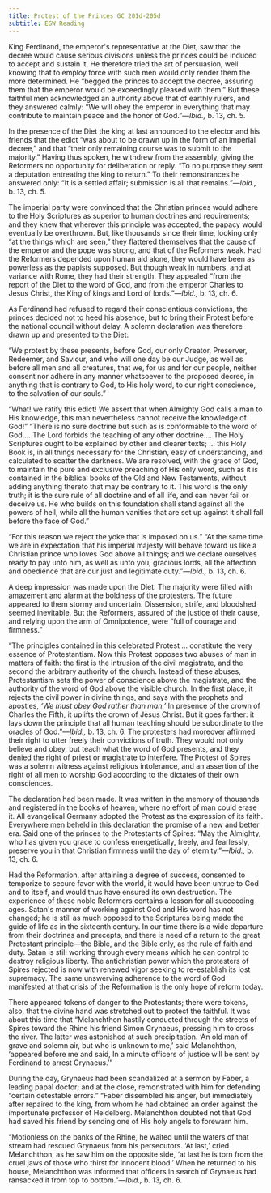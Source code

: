 ```yaml
---
title: Protest of the Princes GC 201d-205d
subtitle: EGW Reading
---
```


King Ferdinand, the emperor's representative at the Diet, saw that the decree would cause serious divisions unless the princes could be induced to accept and sustain it. He therefore tried the art of persuasion, well knowing that to employ force with such men would only render them the more determined. He “begged the princes to accept the decree, assuring them that the emperor would be exceedingly pleased with them.” But these faithful men acknowledged an authority above that of earthly rulers, and they answered calmly: “We will obey the emperor in everything that may contribute to maintain peace and the honor of God.”—_Ibid.,_ b. 13, ch. 5.

In the presence of the Diet the king at last announced to the elector and his friends that the edict “was about to be drawn up in the form of an imperial decree,” and that “their only remaining course was to submit to the majority.” Having thus spoken, he withdrew from the assembly, giving the Reformers no opportunity for deliberation or reply. “To no purpose they sent a deputation entreating the king to return.” To their remonstrances he answered only: “It is a settled affair; submission is all that remains.”—_Ibid.,_ b. 13, ch. 5.

The imperial party were convinced that the Christian princes would adhere to the Holy Scriptures as superior to human doctrines and requirements; and they knew that wherever this principle was accepted, the papacy would eventually be overthrown. But, like thousands since their time, looking only “at the things which are seen,” they flattered themselves that the cause of the emperor and the pope was strong, and that of the Reformers weak. Had the Reformers depended upon human aid alone, they would have been as powerless as the papists supposed. But though weak in numbers, and at variance with Rome, they had their strength. They appealed “from the report of the Diet to the word of God, and from the emperor Charles to Jesus Christ, the King of kings and Lord of lords.”—_Ibid.,_ b. 13, ch. 6.

As Ferdinand had refused to regard their conscientious convictions, the princes decided not to heed his absence, but to bring their Protest before the national council without delay. A solemn declaration was therefore drawn up and presented to the Diet:

“We protest by these presents, before God, our only Creator, Preserver, Redeemer, and Saviour, and who will one day be our Judge, as well as before all men and all creatures, that we, for us and for our people, neither consent nor adhere in any manner whatsoever to the proposed decree, in anything that is contrary to God, to His holy word, to our right conscience, to the salvation of our souls.”

“What! we ratify this edict! We assert that when Almighty God calls a man to His knowledge, this man nevertheless cannot receive the knowledge of God!” “There is no sure doctrine but such as is conformable to the word of God.... The Lord forbids the teaching of any other doctrine.... The Holy Scriptures ought to be explained by other and clearer texts; ... this Holy Book is, in all things necessary for the Christian, easy of understanding, and calculated to scatter the darkness. We are resolved, with the grace of God, to maintain the pure and exclusive preaching of His only word, such as it is contained in the biblical books of the Old and New Testaments, without adding anything thereto that may be contrary to it. This word is the only truth; it is the sure rule of all doctrine and of all life, and can never fail or deceive us. He who builds on this foundation shall stand against all the powers of hell, while all the human vanities that are set up against it shall fall before the face of God.”

“For this reason we reject the yoke that is imposed on us.” “At the same time we are in expectation that his imperial majesty will behave toward us like a Christian prince who loves God above all things; and we declare ourselves ready to pay unto him, as well as unto you, gracious lords, all the affection and obedience that are our just and legitimate duty.”—_Ibid.,_ b. 13, ch. 6.

A deep impression was made upon the Diet. The majority were filled with amazement and alarm at the boldness of the protesters. The future appeared to them stormy and uncertain. Dissension, strife, and bloodshed seemed inevitable. But the Reformers, assured of the justice of their cause, and relying upon the arm of Omnipotence, were “full of courage and firmness.”

“The principles contained in this celebrated Protest ... constitute the very essence of Protestantism. Now this Protest opposes two abuses of man in matters of faith: the first is the intrusion of the civil magistrate, and the second the arbitrary authority of the church. Instead of these abuses, Protestantism sets the power of conscience above the magistrate, and the authority of the word of God above the visible church. In the first place, it rejects the civil power in divine things, and says with the prophets and apostles, _‘We must obey God rather than man.’_ In presence of the crown of Charles the Fifth, it uplifts the crown of Jesus Christ. But it goes farther: it lays down the principle that all human teaching should be subordinate to the oracles of God.”—_Ibid.,_ b. 13, ch. 6. The protesters had moreover affirmed their right to utter freely their convictions of truth. They would not only believe and obey, but teach what the word of God presents, and they denied the right of priest or magistrate to interfere. The Protest of Spires was a solemn witness against religious intolerance, and an assertion of the right of all men to worship God according to the dictates of their own consciences.

The declaration had been made. It was written in the memory of thousands and registered in the books of heaven, where no effort of man could erase it. All evangelical Germany adopted the Protest as the expression of its faith. Everywhere men beheld in this declaration the promise of a new and better era. Said one of the princes to the Protestants of Spires: “May the Almighty, who has given you grace to confess energetically, freely, and fearlessly, preserve you in that Christian firmness until the day of eternity.”—_Ibid.,_ b. 13, ch. 6.

Had the Reformation, after attaining a degree of success, consented to temporize to secure favor with the world, it would have been untrue to God and to itself, and would thus have ensured its own destruction. The experience of these noble Reformers contains a lesson for all succeeding ages. Satan's manner of working against God and His word has not changed; he is still as much opposed to the Scriptures being made the guide of life as in the sixteenth century. In our time there is a wide departure from their doctrines and precepts, and there is need of a return to the great Protestant principle—the Bible, and the Bible only, as the rule of faith and duty. Satan is still working through every means which he can control to destroy religious liberty. The antichristian power which the protesters of Spires rejected is now with renewed vigor seeking to re-establish its lost supremacy. The same unswerving adherence to the word of God manifested at that crisis of the Reformation is the only hope of reform today.

There appeared tokens of danger to the Protestants; there were tokens, also, that the divine hand was stretched out to protect the faithful. It was about this time that “Melanchthon hastily conducted through the streets of Spires toward the Rhine his friend Simon Grynaeus, pressing him to cross the river. The latter was astonished at such precipitation. ‘An old man of grave and solemn air, but who is unknown to me,’ said Melanchthon, ‘appeared before me and said, In a minute officers of justice will be sent by Ferdinand to arrest Grynaeus.’”

During the day, Grynaeus had been scandalized at a sermon by Faber, a leading papal doctor; and at the close, remonstrated with him for defending “certain detestable errors.” “Faber dissembled his anger, but immediately after repaired to the king, from whom he had obtained an order against the importunate professor of Heidelberg. Melanchthon doubted not that God had saved his friend by sending one of His holy angels to forewarn him.

“Motionless on the banks of the Rhine, he waited until the waters of that stream had rescued Grynaeus from his persecutors. ‘At last,’ cried Melanchthon, as he saw him on the opposite side, ‘at last he is torn from the cruel jaws of those who thirst for innocent blood.’ When he returned to his house, Melanchthon was informed that officers in search of Grynaeus had ransacked it from top to bottom.”—_Ibid.,_ b. 13, ch. 6.